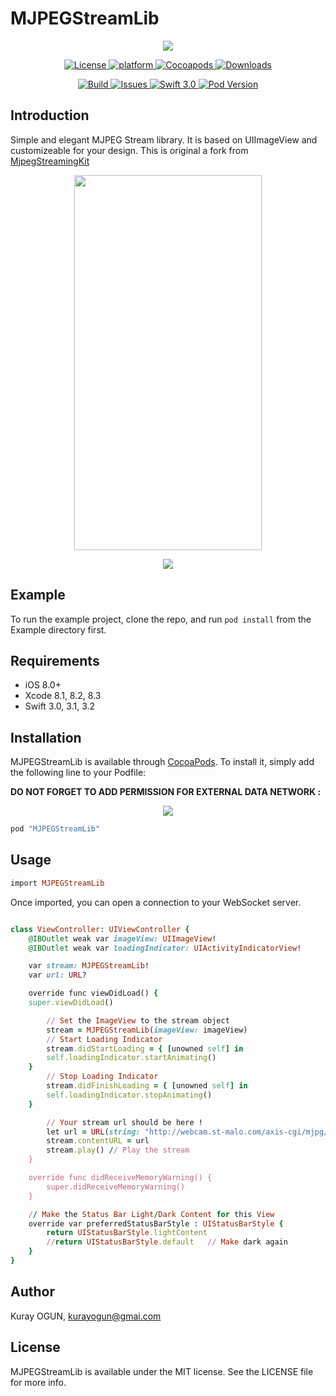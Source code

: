 # MJPEGStreamLib
<p align="center">
<img  src="https://github.com/WrathChaos/MJPEGStreamLib/blob/master/Screenshots/logo.png">
</p>


<p align="center">
<a href="https://github.com/WrathChaos/MJPEGStreamLib">
<img src="https://img.shields.io/cocoapods/l/MJPEGStreamLib.svg"
alt="License">
</a>
<a href="https://github.com/WrathChaos/MJPEGStreamLib">
<img src="https://img.shields.io/cocoapods/p/MJPEGStreamLib.svg"
alt="platform">
</a>
<a href="https://github.com/WrathChaos/MJPEGStreamLib">
<img src="https://img.shields.io/badge/CocoaPods-compatible-4BC51D.svg"
alt="Cocoapods">
</a>
<a href="https://github.com/WrathChaos/MJPEGStreamLib">
<img src="https://img.shields.io/cocoapods/dt/MJPEGStreamLib.svg"
alt="Downloads">
</a>
</p>



<p align="center">
<a href="https://github.com/WrathChaos/MJPEGStreamLib">
<img src="http://img.shields.io/travis/wrathchaos/MJPEGStreamLib.svg"
alt="Build">
</a>
<a href="https://github.com/WrathChaos/MJPEGStreamLib">
<img src="https://img.shields.io/github/issues/WrathChaos/MJPEGStreamLib.svg"
alt="Issues">
</a>
<a href="https://github.com/WrathChaos/MJPEGStreamLib">
<img src="https://img.shields.io/badge/Swift-3.0-blue.svg"
alt="Swift 3.0">
</a>
<a href="https://github.com/WrathChaos/MJPEGStreamLib">
<img src="https://img.shields.io/cocoapods/v/MJPEGStreamLib.svg"
alt="Pod Version">
</a>
</p>



## Introduction
Simple and elegant MJPEG Stream library. It is based on UIImageView and customizeable for your design. This is original a fork from [MjpegStreamingKit](https://github.com/freedom27/MjpegStreamingKit)

<p align="center">
<img width="300" height="600" src="https://github.com/WrathChaos/MJPEGStreamLib/blob/master/Screenshots/screenshot2.png">
</p>
<p align="center">
<img  src="https://github.com/WrathChaos/MJPEGStreamLib/blob/master/Screenshots/screenshot1.png">
</p>


## Example

To run the example project, clone the repo, and run `pod install` from the Example directory first.

## Requirements
- iOS 8.0+
- Xcode 8.1, 8.2, 8.3
- Swift 3.0, 3.1, 3.2

## Installation

MJPEGStreamLib is available through [CocoaPods](http://cocoapods.org). To install
it, simply add the following line to your Podfile:

<b>DO NOT FORGET TO ADD PERMISSION FOR EXTERNAL DATA NETWORK : </b>
<p align="center">
<img src="https://github.com/WrathChaos/MJPEGStreamLib/blob/master/Screenshots/screenshot3.png">
</p>


```ruby
pod "MJPEGStreamLib"
```


## Usage
```ruby
import MJPEGStreamLib
```

Once imported, you can open a connection to your WebSocket server. 

```ruby

class ViewController: UIViewController {
    @IBOutlet weak var imageView: UIImageView!
    @IBOutlet weak var loadingIndicator: UIActivityIndicatorView!

    var stream: MJPEGStreamLib!
    var url: URL?

    override func viewDidLoad() {
    super.viewDidLoad()

        // Set the ImageView to the stream object
        stream = MJPEGStreamLib(imageView: imageView)
        // Start Loading Indicator
        stream.didStartLoading = { [unowned self] in
        self.loadingIndicator.startAnimating()
    }
        // Stop Loading Indicator
        stream.didFinishLoading = { [unowned self] in
        self.loadingIndicator.stopAnimating()
    }

        // Your stream url should be here !
        let url = URL(string: "http://webcam.st-malo.com/axis-cgi/mjpg/video.cgi")
        stream.contentURL = url
        stream.play() // Play the stream
    }

    override func didReceiveMemoryWarning() {
        super.didReceiveMemoryWarning()
    }

    // Make the Status Bar Light/Dark Content for this View
    override var preferredStatusBarStyle : UIStatusBarStyle {
        return UIStatusBarStyle.lightContent
        //return UIStatusBarStyle.default   // Make dark again
    }
}

```


## Author

Kuray OGUN, kurayogun@gmai.com

## License

MJPEGStreamLib is available under the MIT license. See the LICENSE file for more info.
